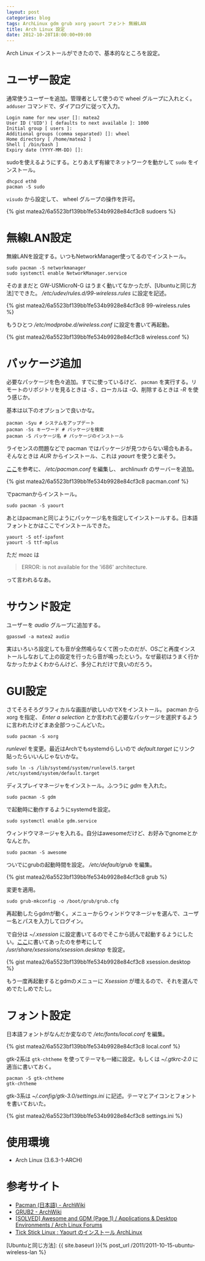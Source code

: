 ```yaml
---
layout: post
categories: blog
tags: ArchLinux gdm grub xorg yaourt フォント 無線LAN
title: Arch Linux 設定
date: 2012-10-28T18:00:00+09:00
---
```



Arch Linux インストールができたので、基本的なところを設定。

<!-- more -->


# ユーザー設定

通常使うユーザーを追加。管理者として使うので wheel グループに入れとく。 `adduser` コマンドで、ダイアログに従って入力。

```
Login name for new user []: matea2
User ID ('UID') [ defaults to next available ]: 1000
Initial group [ users ]:
Additional groups (comma separated) []: wheel
Home directory [ /home/matea2 ]
Shell [ /bin/bash ]
Expiry date (YYYY-MM-DD) []:
```


sudoを使えるようにする。とりあえず有線でネットワークを動かして `sudo` をインストール。

```
dhcpcd eth0
pacman -S sudo
```


`visudo` から設定して、 wheel グループの操作を許可。

{% gist matea2/6a5523bf139bb1fe534b9928e84cf3c8 sudoers %}


# 無線LAN設定

無線LANを設定する。いつもNetworkManager使ってるのでインストール。

```
sudo pacman -S networkmanager
sudo systemctl enable NetworkManager.service
```


そのままだと GW-USMicroN-G はうまく動いてなかったが、[Ubuntuと同じ方法]でできた。 */etc/udev/rules.d/99-wireless.rules* に設定を記述。

{% gist matea2/6a5523bf139bb1fe534b9928e84cf3c8 99-wireless.rules %}


もうひとつ */etc/modprobe.d/wireless.conf* に設定を書いて再起動。

{% gist matea2/6a5523bf139bb1fe534b9928e84cf3c8 wireless.conf %}


# パッケージ追加

必要なパッケージを色々追加。すでに使っているけど、 `pacman` を実行する。リモートのリポジトリを見るときは *-S* 、ローカルは *-Q*、削除するときは *-R* を使う感じか。

基本は以下のオプションで良いかな。

```
pacman -Syu # システムをアップデート
pacman -Ss キーワード # パッケージを検索
pacman -S パッケージ名 # パッケージのインストール
```


ライセンスの問題などで pacman ではパッケージが見つからない場合もある。そんなときは *AUR* からインストール、これは *yaourt* を使うと楽そう。

[ここ][cite-tickstick]を参考に、 */etc/pacman.conf* を編集し、 archlinuxfr のサーバーを追加。

{% gist matea2/6a5523bf139bb1fe534b9928e84cf3c8 pacman.conf %}


でpacmanからインストール。

```
sudo pacman -S yaourt
```


あとはpacmanと同じようにパッケージ名を指定してインストールする。日本語フォントとかはここでインストールできた。

```
yaourt -S otf-ipafont
yaourt -S ttf-mplus
```


ただ mozc は

> ERROR: is not available for the 'i686' architecture.

って言われるなあ。


# サウンド設定

ユーザーを *audio* グループに追加する。

```
gpasswd -a matea2 audio
```


実はいろいろ設定しても音が全然鳴らなくて困ったのだが、OSごと再度インストールしなおして上の設定を行ったら音が鳴ったという。なぜ最初はうまく行かなかったかよくわからんけど、多分これだけで良いのだろう。


# GUI設定

さてそろそろグラフィカルな画面が欲しいのでXをインストール。 pacman から xorg を指定、 *Enter a selection* とか言われて必要なパッケージを選択するように言われたけどまあ全部つっこんどいた。

```
sudo pacman -S xorg
```


*runlevel* を変更。最近はArchでもsystemdらしいので *default.target* にリンク貼ったらいいんじゃないかな。

```
sudo ln -s /lib/systemd/system/runlevel5.target /etc/systemd/system/default.target
```


ディスプレイマネージャをインストール。ふつうに *gdm* を入れた。

```
sudo pacman -S gdm
```


で起動時に動作するようにsystemdを設定。

```
sudo systemctl enable gdm.service
```


ウィンドウマネージャを入れる。自分はawesomeだけど、お好みでgnomeとかなんとか。

```
sudo pacman -S awesome
```


ついでにgrubの起動時間を設定。 */etc/default/grub* を編集。

{% gist matea2/6a5523bf139bb1fe534b9928e84cf3c8 grub %}


変更を適用。

```
sudo grub-mkconfig -o /boot/grub/grub.cfg
```


再起動したらgdmが動く。メニューからウィンドウマネージャを選んで、ユーザー名とパスを入力してログイン。

で自分は *~/.xsession* に設定書いてるのでそこから読んで起動するようにしたい。[ここ][cite-bbs-topic]に書いてあったのを参考にして */usr/share/xsessions/xsession.desktop* を設定。

{% gist matea2/6a5523bf139bb1fe534b9928e84cf3c8 xsession.desktop %}


もう一度再起動するとgdmのメニューに *Xsession* が増えるので、それを選んでめでたしめでたし。


# フォント設定

日本語フォントがなんだか変なので */etc/fonts/local.conf* を編集。

{% gist matea2/6a5523bf139bb1fe534b9928e84cf3c8 local.conf %}


gtk-2系は `gtk-chtheme` を使ってテーマも一緒に設定。もしくは *~/.gtkrc-2.0* に適当に書いておく。

```
pacman -S gtk-chtheme
gtk-chtheme
```


gtk-3系は *~/.config/gtk-3.0/settings.ini* に記述。テーマとアイコンとフォントを書いておいた。

{% gist matea2/6a5523bf139bb1fe534b9928e84cf3c8 settings.ini %}


# 使用環境

+ Arch Linux (3.6.3-1-ARCH)


# 参考サイト

+ [Pacman (日本語) - ArchWiki][cite-pacman-wiki]
+ [GRUB2 - ArchWiki][cite-grub-wiki]
+ [[SOLVED] Awesome and GDM (Page 1) / Applications & Desktop Environments / Arch Linux Forums][cite-bbs-topic]
+ [Tick Stick Linux : Yaourt のインストール ArchLinux][cite-tickstick]



[Ubuntuと同じ方法]: {{ site.baseurl }}{% post_url /2011/2011-10-15-ubuntu-wireless-lan %}

[cite-pacman-wiki]: https://wiki.archlinux.org/index.php/Pacman_%28%E6%97%A5%E6%9C%AC%E8%AA%9E%29
[cite-grub-wiki]: https://wiki.archlinux.org/index.php/GRUB2
[cite-bbs-topic]: https://bbs.archlinux.org/viewtopic.php?pid=709573#p709573
[cite-tickstick]: http://blog.livedoor.jp/tickstick/archives/1028116.html
